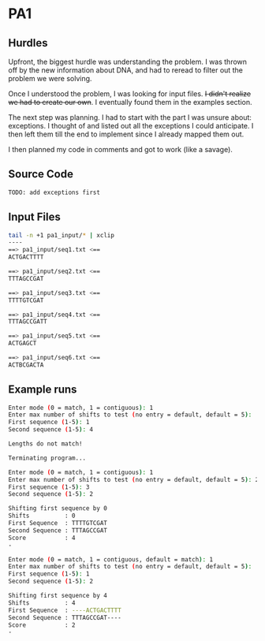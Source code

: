 # PA1

## Hurdles

Upfront, the biggest hurdle was understanding the problem. I was thrown off by the new information about DNA, and had to reread to filter out the problem we were solving. 

Once I understood the problem, I was looking for input files. ~~I didn't realize we had to create our own~~. I eventually found them in the examples section.

The next step was planning. I had to start with the part I was unsure about: exceptions. I thought of and listed out all the exceptions I could anticipate. I then left them till the end to implement since I already mapped them out.

I then planned my code in comments and got to work (like a savage).

## Source Code

```py
TODO: add exceptions first
```

## Input Files

```sh
tail -n +1 pa1_input/* | xclip
----
==> pa1_input/seq1.txt <==
ACTGACTTTT

==> pa1_input/seq2.txt <==
TTTAGCCGAT

==> pa1_input/seq3.txt <==
TTTTGTCGAT

==> pa1_input/seq4.txt <==
TTTAGCCGATT

==> pa1_input/seq5.txt <==
ACTGAGCT

==> pa1_input/seq6.txt <==
ACTBCGACTA
```

## Example runs
```sh
Enter mode (0 = match, 1 = contiguous): 1
Enter max number of shifts to test (no entry = default, default = 5):
First sequence (1-5): 1
Second sequence (1-5): 4

Lengths do not match!

Terminating program...

```

```sh
Enter mode (0 = match, 1 = contiguous): 1
Enter max number of shifts to test (no entry = default, default = 5): 2
First sequence (1-5): 3
Second sequence (1-5): 2

Shifting first sequence by 0
Shifts          : 0
First Sequence  : TTTTGTCGAT
Second Sequence : TTTAGCCGAT
Score           : 4
-

```

```sh
Enter mode (0 = match, 1 = contiguous, default = match): 1
Enter max number of shifts to test (no entry = default, default = 5):
First sequence (1-5): 1
Second sequence (1-5): 2

Shifting first sequence by 4
Shifts          : 4
First Sequence  : ----ACTGACTTTT
Second Sequence : TTTAGCCGAT----
Score           : 2
-

```

